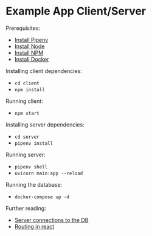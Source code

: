 # Example App Client/Server

Prerequisites:
- [Install Pipenv](https://pypi.org/project/pipenv/)
- [Install Node](https://nodejs.org/en/download/package-manager)
- [Install NPM](https://docs.npmjs.com/downloading-and-installing-node-js-and-npm)
- [Install Docker](https://docs.docker.com/desktop/wsl/)

Installing client dependencies:
- `cd client`
- `npm install`

Running client:
- `npm start`

Installing server dependencies:
- `cd server`
- `pipenv install`

Running server:
- `pipenv shell`
- `uvicorn main:app --reload`

Running the database:
- `docker-compose up -d`

Further reading:
- [Server connections to the DB](https://fastapi.tiangolo.com/how-to/async-sql-encode-databases/?h=database)
- [Routing in react](https://reactrouter.com/en/main/start/tutorial)
